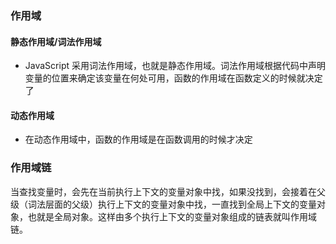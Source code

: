 ### 作用域
#### 静态作用域/词法作用域
- JavaScript 采用词法作用域，也就是静态作用域。词法作用域根据代码中声明变量的位置来确定该变量在何处可用，函数的作用域在函数定义的时候就决定了
#### 动态作用域
- 在动态作用域中，函数的作用域是在函数调用的时候才决定

### 作用域链
当查找变量时，会先在当前执行上下文的变量对象中找，如果没找到，会接着在父级（词法层面的父级）执行上下文的变量对象中找，一直找到全局上下文的变量对象，也就是全局对象。这样由多个执行上下文的变量对象组成的链表就叫作用域链。